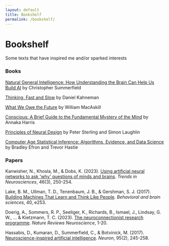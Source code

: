 ```yaml
---
layout: default
title: Bookshelf
permalink: /bookshelf/
---
```


# Bookshelf

Some texts that have inspired me and/or sparked interests

### Books

[Natural General Intelligence: How Understanding the Brain Can Help Us Build AI](https://www.amazon.com/Natural-General-Intelligence-understanding-brain-ebook/dp/B0BNZ983Q6) by Christopher Summerfield

[Thinking, Fast and Slow](https://www.amazon.com/Thinking-Fast-Slow-Daniel-Kahneman/dp/0374533555) by Daniel Kahneman

[What We Owe the Future](https://www.amazon.com/What-Owe-Future-William-MacAskill/dp/1541618629) by William MacAskill

[Conscious: A Brief Guide to the Fundamental Mystery of the Mind](https://www.amazon.com/Conscious-Brief-Guide-Fundamental-Mystery/dp/0062906712) by Annaka Harris

[Principles of Neural Design](https://www.amazon.com/Principles-Neural-Design-MIT-Press/dp/0262534681) by Peter Sterling and Simon Laughlin

[Computer Age Statistical Inference: Algorithms, Evidence, and Data Science](https://www.amazon.com/Computer-Age-Statistical-Inference-Mathematical/dp/1107149894) by Bradley Efron and Trevor Hastie

### Papers

Kanwisher, N., Khosla, M., & Dobs, K. (2023). [Using artificial neural networks to ask 'why' questions of minds and brains](https://www.cell.com/trends/neurosciences/fulltext/S0166-2236(22)00262-4). *Trends in Neurosciences*, 46(3), 250-254.

Lake, B. M., Ullman, T. D., Tenenbaum, J. B., & Gershman, S. J. (2017). [Building Machines That Learn and Think Like People](https://www.cambridge.org/core/journals/behavioral-and-brain-sciences/article/building-machines-that-learn-and-think-like-people/A9535B1D745A0377E16C590E14B94993). *Behavioral and brain sciences*, 40, e253.

Doerig, A., Sommers, R. P., Seeliger, K., Richards, B., Ismael, J., Lindsay, G. W., ... & Kietzmann, T. C. (2023). [The neuroconnectionist research programme](https://www.nature.com/articles/s41583-023-00705-w). *Nature Reviews Neuroscience*, 1-20.

Hassabis, D., Kumaran, D., Summerfield, C., & Botvinick, M. (2017). [Neuroscience-inspired artificial intelligence](https://www.cell.com/fulltext/S0896-6273(17)30509-3). *Neuron*, 95(2), 245-258.


